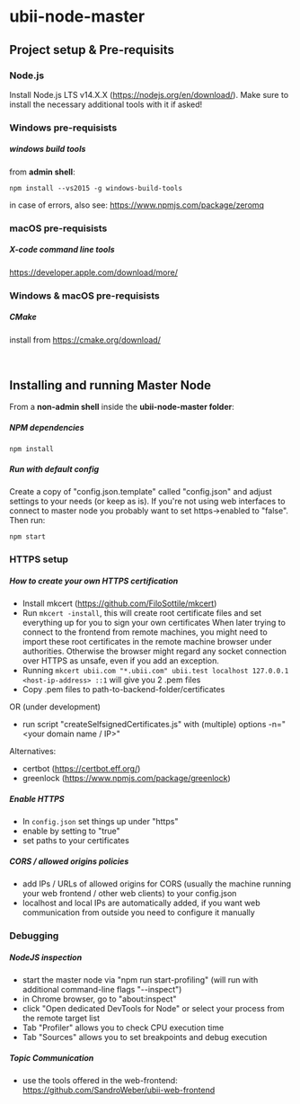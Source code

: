 # ubii-node-master

## Project setup & Pre-requisits

### Node.js

Install Node.js LTS v14.X.X (https://nodejs.org/en/download/).
Make sure to install the necessary additional tools with it if asked!


### Windows pre-requisists

##### windows build tools

from **admin shell**:

```
npm install --vs2015 -g windows-build-tools
```

in case of errors, also see: https://www.npmjs.com/package/zeromq


### macOS pre-requisists

##### X-code command line tools
https://developer.apple.com/download/more/


### Windows & macOS pre-requisists

##### CMake
install from https://cmake.org/download/

<br />


## Installing and running Master Node

From a **non-admin shell** inside the **ubii-node-master folder**:

##### NPM dependencies

```
npm install
```

##### Run with default config

Create a copy of "config.json.template" called "config.json" and adjust settings to your needs (or keep as is). If you're not using web interfaces to connect to master node you probably want to set https->enabled to "false". Then run:

```
npm start
```

### HTTPS setup

##### How to create your own HTTPS certification

- Install mkcert (https://github.com/FiloSottile/mkcert)
- Run `mkcert -install`, this will create root certificate files and set everything up for you to sign your own certificates
  When later trying to connect to the frontend from remote machines, you might need to import these root certificates in the remote machine browser under authorities. Otherwise the browser might regard any socket connection over HTTPS as unsafe, even if you add an exception.
- Running `mkcert ubii.com "*.ubii.com" ubii.test localhost 127.0.0.1 <host-ip-address> ::1` will give you 2 .pem files
- Copy .pem files to path-to-backend-folder/certificates

OR (under development)

- run script "createSelfsignedCertificates.js" with (multiple) options -n="<your domain name / IP>"

Alternatives:

- certbot (https://certbot.eff.org/)
- greenlock (https://www.npmjs.com/package/greenlock)

##### Enable HTTPS

- In `config.json` set things up under "https"
- enable by setting to "true"
- set paths to your certificates


##### CORS / allowed origins policies
- add IPs / URLs of allowed origins for CORS (usually the machine running your web frontend / other web clients) to your config.json
- localhost and local IPs are automatically added, if you want web communication from outside you need to configure it manually

### Debugging

##### NodeJS inspection
- start the master node via "npm run start-profiling" (will run with additional command-line flags "--inspect")
- in Chrome browser, go to "about:inspect"
- click "Open dedicated DevTools for Node" or select your process from the remote target list
- Tab "Profiler" allows you to check CPU execution time
- Tab "Sources" allows you to set breakpoints and debug execution

##### Topic Communication
- use the tools offered in the web-frontend: https://github.com/SandroWeber/ubii-web-frontend

